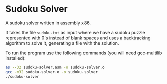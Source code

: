 # Sudoku Solver

A sudoku solver written in assembly x86.

It takes the file `sudoku.txt` as input where we have a sudoku puzzle represented with 0's instead of blank spaces and uses a backtracking algorithm 
to solve it, generating a file with the solution.

To run the program use the following commands (you will need gcc-multilib installed):

```bash
as --32 sudoku-solver.asm -o sudoku-solver.o
gcc -m32 sudoku-solver.o -o sudoku-solver
./sudoku-solver
```

